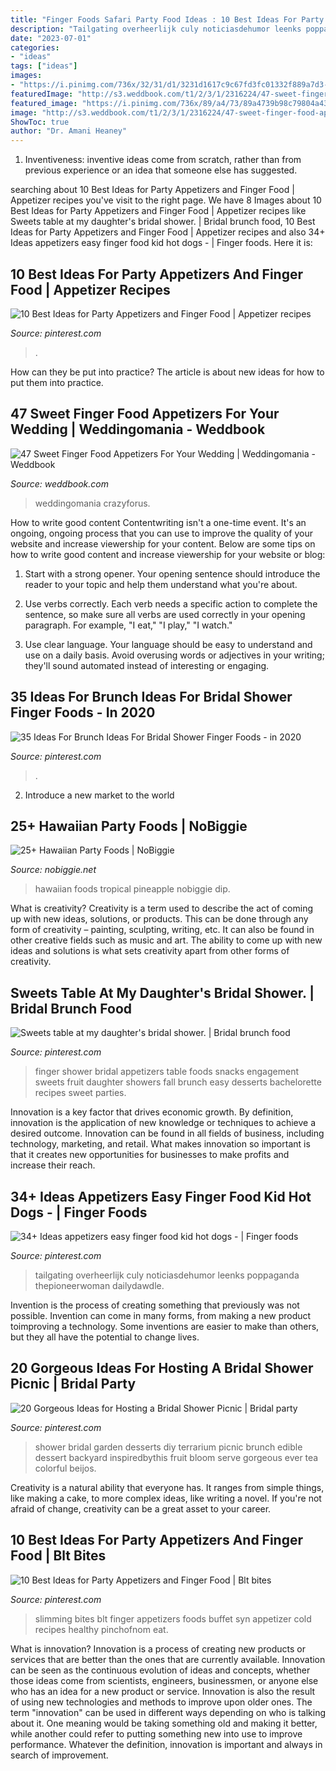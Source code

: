 ```yaml
---
title: "Finger Foods Safari Party Food Ideas : 10 Best Ideas For Party Appetizers And Finger Food"
description: "Tailgating overheerlijk culy noticiasdehumor leenks poppaganda thepioneerwoman dailydawdle"
date: "2023-07-01"
categories:
- "ideas"
tags: ["ideas"]
images:
- "https://i.pinimg.com/736x/32/31/d1/3231d1617c9c67fd3fc01332f889a7d3--shower-appetizers-bridal-shower-snacks.jpg"
featuredImage: "http://s3.weddbook.com/t1/2/3/1/2316224/47-sweet-finger-food-appetizers-for-your-wedding-weddingomania.jpg"
featured_image: "https://i.pinimg.com/736x/89/a4/73/89a4739b98c79804a4359b3968e14a13.jpg"
image: "http://s3.weddbook.com/t1/2/3/1/2316224/47-sweet-finger-food-appetizers-for-your-wedding-weddingomania.jpg"
ShowToc: true
author: "Dr. Amani Heaney"
---
```



1. Inventiveness: inventive ideas come from scratch, rather than from previous experience or an idea that someone else has suggested.

	

		
searching about 10 Best Ideas for Party Appetizers and Finger Food | Appetizer recipes you've visit to the right page. We have 8 Images about 10 Best Ideas for Party Appetizers and Finger Food | Appetizer recipes like Sweets table at my daughter&#039;s bridal shower. | Bridal brunch food, 10 Best Ideas for Party Appetizers and Finger Food | Appetizer recipes and also 34+ Ideas appetizers easy finger food kid hot dogs - | Finger foods. Here it is:
		
    
## 10 Best Ideas For Party Appetizers And Finger Food | Appetizer Recipes

<img loading=lazy src="https://i.pinimg.com/736x/a4/43/11/a44311afd4d82dc4f99d0060d5490b79.jpg" onerror="this.onerror=null;this.src='https://tse2.mm.bing.net/th?id=OIP.b0p1U3_qxgMR4DfWy4PnlQHaLG&amp;pid=15.1';" alt="10 Best Ideas for Party Appetizers and Finger Food | Appetizer recipes">

_Source: pinterest.com_

>. 

	

How can they be put into practice?
The article is about new ideas for how to put them into practice.

    
## 47 Sweet Finger Food Appetizers For Your Wedding | Weddingomania - Weddbook

<img loading=lazy src="http://s3.weddbook.com/t1/2/3/1/2316224/47-sweet-finger-food-appetizers-for-your-wedding-weddingomania.jpg" onerror="this.onerror=null;this.src='https://tse2.mm.bing.net/th?id=OIP.QjOEGWvs2ZxTevdU1V00RAHaLJ&amp;pid=15.1';" alt="47 Sweet Finger Food Appetizers For Your Wedding | Weddingomania - Weddbook">

_Source: weddbook.com_

>weddingomania crazyforus. 

	

How to write good content
Contentwriting isn't a one-time event. It's an ongoing, ongoing process that you can use to improve the quality of your website and increase viewership for your content. Below are some tips on how to write good content and increase viewership for your website or blog: 
1) Start with a strong opener. Your opening sentence should introduce the reader to your topic and help them understand what you're about. 

2) Use verbs correctly. Each verb needs a specific action to complete the sentence, so make sure all verbs are used correctly in your opening paragraph. For example, "I eat," "I play," "I watch." 

3) Use clear language. Your language should be easy to understand and use on a daily basis. Avoid overusing words or adjectives in your writing; they'll sound automated instead of interesting or engaging.

    
## 35 Ideas For Brunch Ideas For Bridal Shower Finger Foods - In 2020

<img loading=lazy src="https://i.pinimg.com/736x/44/58/08/4458085cb9fddb58e6ef2a752b27df40.jpg" onerror="this.onerror=null;this.src='https://tse2.mm.bing.net/th?id=OIP.Lxsly8VX5eb1bUVJXL_mvgAAAA&amp;pid=15.1';" alt="35 Ideas For Brunch Ideas For Bridal Shower Finger Foods - in 2020">

_Source: pinterest.com_

>. 

	

2. Introduce a new market to the world 

    
## 25+ Hawaiian Party Foods | NoBiggie

<img loading=lazy src="https://www.nobiggie.net/wp-content/uploads/2018/02/Tropical-Pineapple-Dip-25-Hawaiian-Party-Foods.jpg" onerror="this.onerror=null;this.src='https://tse3.mm.bing.net/th?id=OIP.bSZYf_KxnlQ2ZzqRkpGD6gHaJ4&amp;pid=15.1';" alt="25+ Hawaiian Party Foods | NoBiggie">

_Source: nobiggie.net_

>hawaiian foods tropical pineapple nobiggie dip. 

	

What is creativity?
Creativity is a term used to describe the act of coming up with new ideas, solutions, or products. This can be done through any form of creativity – painting, sculpting, writing, etc. It can also be found in other creative fields such as music and art. The ability to come up with new ideas and solutions is what sets creativity apart from other forms of creativity.

    
## Sweets Table At My Daughter&#039;s Bridal Shower. | Bridal Brunch Food

<img loading=lazy src="https://i.pinimg.com/736x/32/31/d1/3231d1617c9c67fd3fc01332f889a7d3--shower-appetizers-bridal-shower-snacks.jpg" onerror="this.onerror=null;this.src='https://tse1.mm.bing.net/th?id=OIP.vx8gnUG_6trVkm0cd7lhhAHaLH&amp;pid=15.1';" alt="Sweets table at my daughter&#039;s bridal shower. | Bridal brunch food">

_Source: pinterest.com_

>finger shower bridal appetizers table foods snacks engagement sweets fruit daughter showers fall brunch easy desserts bachelorette recipes sweet parties. 

	

Innovation is a key factor that drives economic growth. By definition, innovation is the application of new knowledge or techniques to achieve a desired outcome. Innovation can be found in all fields of business, including technology, marketing, and retail. What makes innovation so important is that it creates new opportunities for businesses to make profits and increase their reach.

    
## 34+ Ideas Appetizers Easy Finger Food Kid Hot Dogs - | Finger Foods

<img loading=lazy src="https://i.pinimg.com/736x/89/a4/73/89a4739b98c79804a4359b3968e14a13.jpg" onerror="this.onerror=null;this.src='https://tse3.mm.bing.net/th?id=OIP.kXJgL4YOLCFauT-RmyH6FgAAAA&amp;pid=15.1';" alt="34+ Ideas appetizers easy finger food kid hot dogs - | Finger foods">

_Source: pinterest.com_

>tailgating overheerlijk culy noticiasdehumor leenks poppaganda thepioneerwoman dailydawdle. 

	

Invention is the process of creating something that previously was not possible. Invention can come in many forms, from making a new product toimproving a technology. Some inventions are easier to make than others, but they all have the potential to change lives.

    
## 20 Gorgeous Ideas For Hosting A Bridal Shower Picnic | Bridal Party

<img loading=lazy src="https://i.pinimg.com/originals/90/10/05/9010050e483d3add23f6ff82990f48a6.jpg" onerror="this.onerror=null;this.src='https://tse3.mm.bing.net/th?id=OIP.bEIf8iLWgra-yldo9OPfwgHaLH&amp;pid=15.1';" alt="20 Gorgeous Ideas for Hosting a Bridal Shower Picnic | Bridal party">

_Source: pinterest.com_

>shower bridal garden desserts diy terrarium picnic brunch edible dessert backyard inspiredbythis fruit bloom serve gorgeous ever tea colorful beijos. 

	

Creativity is a natural ability that everyone has. It ranges from simple things, like making a cake, to more complex ideas, like writing a novel. If you're not afraid of change, creativity can be a great asset to your career.

    
## 10 Best Ideas For Party Appetizers And Finger Food | Blt Bites

<img loading=lazy src="https://i.pinimg.com/originals/3a/5c/e3/3a5ce335dd7364482b4e4d0e4511c315.jpg" onerror="this.onerror=null;this.src='https://tse4.mm.bing.net/th?id=OIP.HgtftWFoOM0RprcU08D2EAHaLG&amp;pid=15.1';" alt="10 Best Ideas for Party Appetizers and Finger Food | Blt bites">

_Source: pinterest.com_

>slimming bites blt finger appetizers foods buffet syn appetizer cold recipes healthy pinchofnom eat. 

	

What is innovation?
Innovation is a process of creating new products or services that are better than the ones that are currently available. Innovation can be seen as the continuous evolution of ideas and concepts, whether those ideas come from scientists, engineers, businessmen, or anyone else who has an idea for a new product or service. Innovation is also the result of using new technologies and methods to improve upon older ones.
The term "innovation" can be used in different ways depending on who is talking about it. One meaning would be taking something old and making it better, while another could refer to putting something new into use to improve performance. Whatever the definition, innovation is important and always in search of improvement.

